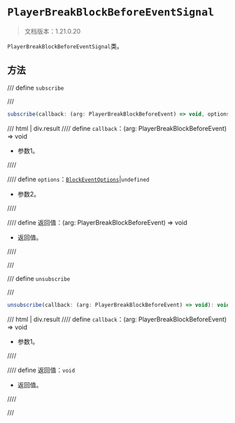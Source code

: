 # `PlayerBreakBlockBeforeEventSignal`

> 文档版本：1.21.0.20

`PlayerBreakBlockBeforeEventSignal`类。

## 方法

/// define
`subscribe`


///

```js
subscribe(callback: (arg: PlayerBreakBlockBeforeEvent) => void, options?: BlockEventOptions): (arg: PlayerBreakBlockBeforeEvent) => void
```

/// html | div.result
//// define
`callback`：(arg: PlayerBreakBlockBeforeEvent) => void

- 参数1。


////

//// define
`options`：[`BlockEventOptions`](../blockeventoptions.md)|`undefined`

- 参数2。


////

//// define
返回值：(arg: PlayerBreakBlockBeforeEvent) => void

- 返回值。


////

///


/// define
`unsubscribe`


///

```js
unsubscribe(callback: (arg: PlayerBreakBlockBeforeEvent) => void): void
```

/// html | div.result
//// define
`callback`：(arg: PlayerBreakBlockBeforeEvent) => void

- 参数1。


////

//// define
返回值：`void`

- 返回值。


////

///


